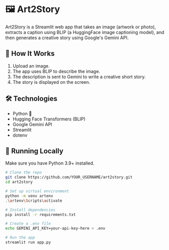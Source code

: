 # 🖼️ Art2Story

Art2Story is a Streamlit web app that takes an image (artwork or photo), extracts a caption using BLIP (a HuggingFace image captioning model), and then generates a creative story using Google's Gemini API.

## 🚀 How It Works

1. Upload an image.
2. The app uses BLIP to describe the image.
3. The description is sent to Gemini to write a creative short story.
4. The story is displayed on the screen.

## 🛠️ Technologies

- Python 🐍
- Hugging Face Transformers (BLIP)
- Google Gemini API
- Streamlit
- dotenv

## 🧪 Running Locally

Make sure you have Python 3.9+ installed.

```bash
# Clone the repo
git clone https://github.com/YOUR_USERNAME/art2story.git
cd art2story

# Set up virtual environment
python -m venv artenv
.\artenv\Scripts\activate

# Install dependencies
pip install -r requirements.txt

# Create a .env file
echo GEMINI_API_KEY=your-api-key-here > .env

# Run the app
streamlit run app.py

